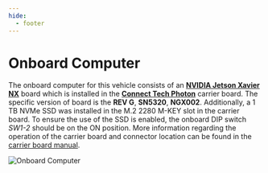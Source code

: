 ```yaml
---
hide:
  - footer
---
```


# Onboard Computer

The onboard computer for this vehicle consists of an [**NVIDIA Jetson Xavier NX**](https://www.nvidia.com/en-us/autonomous-machines/embedded-systems/jetson-xavier-nx/) board which is installed in the [**Connect Tech Photon**](https://connecttech.com/product/photon-ai-camera-platform-jetson-xavier-nx/) carrier board. The specific version of board is the **REV G**, **SN5320**, **NGX002**. Additionally, a 1 TB NVMe SSD was installed in the M.2 2280 M-KEY slot in the carrier board. To ensure the use of the SSD is enabled, the onboard DIP switch *SW1-2* should be on the ON position. More information regarding the operation of the carrier board and connector location can be found in the [carrier board manual](https://connecttech.com/ftp/pdf/CTIM_NGX002_Manual.pdf).

![Onboard Computer](../assets/onboard_computer.png "Onboard Computer")